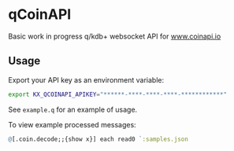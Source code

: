 # qCoinAPI

Basic work in progress q/kdb+ websocket API for www.coinapi.io

## Usage

Export your API key as an environment variable:

```bash
export KX_QCOINAPI_APIKEY="******-****-****-****-************"
```

See `example.q` for an example of usage.

To view example processed messages:

```q
@[.coin.decode;;{show x}] each read0 `:samples.json
```

